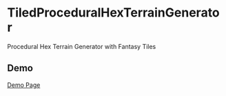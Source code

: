 # TiledProceduralHexTerrainGenerator
Procedural Hex Terrain Generator with Fantasy Tiles

## Demo

[Demo Page](https://josemanuelperezsevilla.github.io/TiledProceduralHexTerrainGenerator/)